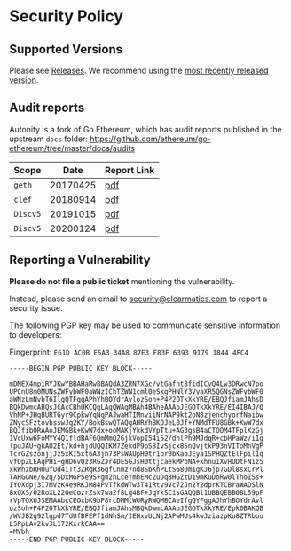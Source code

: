 # Security Policy

## Supported Versions

Please see [Releases](https://github.com/autonity/autonity/releases). We recommend using
the [most recently released version](https://github.com/autonity/autonity/releases/latest).

## Audit reports

Autonity is a fork of Go Ethereum, which has audit reports published in the upstream `docs` folder: https://github.com/ethereum/go-ethereum/tree/master/docs/audits

| Scope | Date | Report Link |
| ------- | ------- | ----------- |
| `geth` | 20170425 | [pdf](https://github.com/ethereum/go-ethereum/blob/master/docs/audits/2017-04-25_Geth-audit_Truesec.pdf) |
| `clef` | 20180914 | [pdf](https://github.com/ethereum/go-ethereum/blob/master/docs/audits/2018-09-14_Clef-audit_NCC.pdf) |
| `Discv5` | 20191015 | [pdf](https://github.com/ethereum/go-ethereum/blob/master/docs/audits/2019-10-15_Discv5_audit_LeastAuthority.pdf) |
| `Discv5` | 20200124 | [pdf](https://github.com/ethereum/go-ethereum/blob/master/docs/audits/2020-01-24_DiscV5_audit_Cure53.pdf) |

## Reporting a Vulnerability

**Please do not file a public ticket** mentioning the vulnerability.

Instead, please send an email to <security@clearmatics.com> to report a security issue.

The following PGP key may be used to communicate sensitive information to developers:

Fingerprint: `E61D AC0B E5A3 34A8 87E3 F83F 6393 9179 1844 4FC4`

```
-----BEGIN PGP PUBLIC KEY BLOCK-----

mDMEX4mpiRYJKwYBBAHaRw8BAQdA3ZRN7XGc/vtGafht8fidICyQ4Lw3DRwcN7po
UPCnU8m0MUNsZWFybWF0aWNzIChTZWN1cml0eSkgPHNlY3VyaXR5QGNsZWFybWF0
aWNzLmNvbT6IlgQTFggAPhYhBOYdrAvlozSoh+P4P2OTkXkYRE/EBQJfiamJAhsD
BQkDwmcABQsJCAcCBhUKCQgLAgQWAgMBAh4BAheAAAoJEGOTkXkYRE/EI4IBAJ/Q
VhNP+JHqBURTGyr9CpkwYqNqPAJwaHTIMnviiNrNAP9kt2oN8zjenchyorfNaibw
ZNycSFztovbsswJq2KY/BokBswQTAQgAHRYhBKOJeL0Jf+YNMdTFU8GBk+KwW7dx
BQJfib0RAAoJEMGBk+KwW7dx+ooMAKjYkkdVYpTtu+AG3gsB4aCTOOM4TFplKzGj
1VcUxw6FoMYY4Q1fldBAF6QmMmQ26jkVopI54i52/dhlPh9MJdqR+cbHPaWz/i1g
lpuJAU+gkAU2Et/kd+hjdUQQIKM7ZekdP9pS8IvSjcx85nQvjtkP93nVIToMnVgP
TcrGZszonjjJz5xKI5xt6A3jh73PsWAUpH0tr1br0bKaoJEya1SPHQZtElFpil1q
vfDpZLEAqPHi+gHD6vQz3RGZJr4DE5GJsH0ttjcaekMPbNA+khnu1XvHUDtFNiz5
xkWhzbRHOufUd4iTt3ZRqR36gfCnmz7nd8SbKhPLtS680m1gKJ6jp7GDl8sxCrPl
TAHGGNe/G2q/5DxMGP5e9S+gm2nLceYmhEMc2uDq8HGZtD19mKuDoRw0lThoISs+
IYOXdpj3I7MVzK4e9RKJM84PVTfkdWTw3T41Rtv9Vc72Jn2Y2dprKTCBraWADSlN
8xQXS/02RoXL220eCozrZsk7wa2f8Lg4BF+JqYkSCisGAQQBl1UBBQEBB0BL59pF
rVpTOXOJSEMAAbcCEOxbK9bP8rcDMMlWURyRWQMBCAeIfgQYFggAJhYhBOYdrAvl
ozSoh+P4P2OTkXkYRE/EBQJfiamJAhsMBQkDwmcAAAoJEGOTkXkYRE/Epk0BAKQB
/WVJB2g92lqpd7TdUfBFEPf1dNhSm/IEHxvULNj2APwMUs4kwJziazpKu8ZTRbou
L5PpLAv2kv3L172KxrkCAA==
=MVbh
-----END PGP PUBLIC KEY BLOCK-----
```
